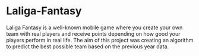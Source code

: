 # Laliga-Fantasy
Laliga Fantasy is a well-known mobile game where you create your own team with real players and receive points depending on how good your players perform in real life. The aim of this project was creating an algorithm to predict the best possible team based on the previous year data.
